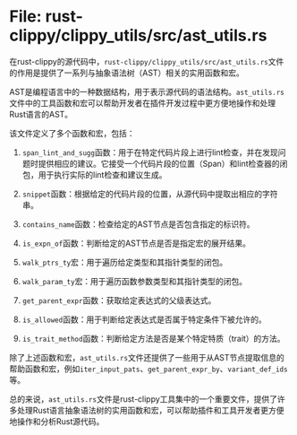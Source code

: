 # File: rust-clippy/clippy_utils/src/ast_utils.rs

在rust-clippy的源代码中，`rust-clippy/clippy_utils/src/ast_utils.rs`文件的作用是提供了一系列与抽象语法树（AST）相关的实用函数和宏。

AST是编程语言中的一种数据结构，用于表示源代码的语法结构。`ast_utils.rs`文件中的工具函数和宏可以帮助开发者在插件开发过程中更方便地操作和处理Rust语言的AST。

该文件定义了多个函数和宏，包括：

1. `span_lint_and_sugg`函数：用于在特定代码片段上进行lint检查，并在发现问题时提供相应的建议。它接受一个代码片段的位置（Span）和lint检查器的闭包，用于执行实际的lint检查和建议生成。

2. `snippet`函数：根据给定的代码片段的位置，从源代码中提取出相应的字符串。

3. `contains_name`函数：检查给定的AST节点是否包含指定的标识符。

4. `is_expn_of`函数：判断给定的AST节点是否是指定宏的展开结果。

5. `walk_ptrs_ty`宏：用于遍历给定类型和其指针类型的闭包。

6. `walk_param_ty`宏：用于遍历函数参数类型和其指针类型的闭包。

7. `get_parent_expr`函数：获取给定表达式的父级表达式。

8. `is_allowed`函数：用于判断给定表达式是否属于特定条件下被允许的。

9. `is_trait_method`函数：判断给定方法是否是某个特定特质（trait）的方法。

除了上述函数和宏，`ast_utils.rs`文件还提供了一些用于从AST节点提取信息的帮助函数和宏，例如`iter_input_pats`、`get_parent_expr_by`、`variant_def_ids`等。

总的来说，`ast_utils.rs`文件是rust-clippy工具集中的一个重要文件，提供了许多处理Rust语言抽象语法树的实用函数和宏，可以帮助插件和工具开发者更方便地操作和分析Rust源代码。

